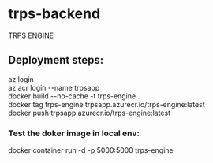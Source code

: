 # trps-backend  

TRPS ENGINE  

## Deployment steps:  
az login  
az acr login --name trpsapp  
docker build --no-cache -t trps-engine .  
docker tag trps-engine trpsapp.azurecr.io/trps-engine:latest  
docker push trpsapp.azurecr.io/trps-engine:latest  

### Test the doker image in local env:  

docker container run -d -p 5000:5000 trps-engine  